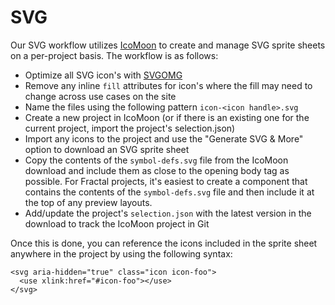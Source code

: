 # SVG

Our SVG workflow utilizes [IcoMoon](https://icomoon.io/) to create and manage SVG sprite sheets on a per-project basis. The workflow is as follows:

- Optimize all SVG icon's with [SVGOMG](https://jakearchibald.github.io/svgomg/)
- Remove any inline `fill` attributes for icon's where the fill may need to change across use cases on the site
- Name the files using the following pattern `icon-<icon handle>.svg`
- Create a new project in IcoMoon (or if there is an existing one for the current project, import the project's selection.json)
- Import any icons to the project and use the "Generate SVG & More" option to download an SVG sprite sheet
- Copy the contents of the `symbol-defs.svg` file from the IcoMoon download and include them as close to the opening body tag as possible. For Fractal projects, it's easiest to create a component that contains the contents of the `symbol-defs.svg` file and then include it at the top of any preview layouts.
- Add/update the project's `selection.json` with the latest version in the download to track the IcoMoon project in Git

Once this is done, you can reference the icons included in the sprite sheet anywhere in the project by using the following syntax:

```
<svg aria-hidden="true" class="icon icon-foo">
  <use xlink:href="#icon-foo"></use>
</svg>
```